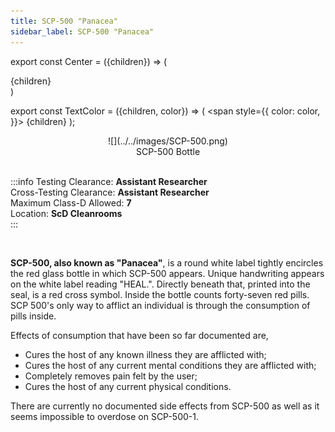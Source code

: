 ```yaml
---
title: SCP-500 "Panacea"
sidebar_label: SCP-500 "Panacea"
---
```


export const Center = ({children}) => (
   <div
      style={{
         "textAlign": "center"
      }}>
      {children}
   </div>
)

export const TextColor = ({children, color}) => (
<span
style={{
      color: color,
    }}>
{children}
</span>
);

<Center>![](../../images/SCP-500.png)</Center>
<Center>SCP-500 Bottle</Center>

<br />

:::info
Testing Clearance: <TextColor color="#735cff">**Assistant Researcher**</TextColor> <br />
Cross-Testing Clearance: <TextColor color="#735cff">**Assistant Researcher**</TextColor> <br />
Maximum Class-D Allowed: <TextColor color="#FF6A00">**7**</TextColor> <br />
Location: <TextColor color="#3161c1">**ScD Cleanrooms**</TextColor> <br />
:::

<br/>

**SCP-500, also known as "Panacea"**, is a round white label tightly encircles the red glass bottle in which SCP-500 appears. Unique handwriting appears on the white label reading "HEAL.". Directly beneath that, printed into the seal, is a red cross symbol. Inside the bottle counts forty-seven red pills. SCP 500's only way to afflict an individual is through the consumption of pills inside.

Effects of consumption that have been so far documented are,&#x20;

- Cures the host of any known illness they are afflicted with;
- Cures the host of any current mental conditions they are afflicted with;
- Completely removes pain felt by the user;
- Cures the host of any current physical conditions.

There are currently no documented side effects from SCP-500 as well as it seems impossible to overdose on SCP-500-1.
